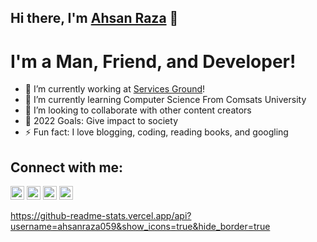 ## Hi there, I'm [Ahsan Raza](https://ahsanraza059.github.io/) 👋

# I'm a Man, Friend, and Developer!
<ul>
    <li>🔭 I’m currently working at <a href="https://servicesground.com/">Services Ground</a>!</li>
    <li>🌱 I’m currently learning Computer Science From Comsats University</li>
    <li>👯 I’m looking to collaborate with other content creators</li>
    <li>🥅 2022 Goals: Give impact to society</li>
    <li>⚡ Fun fact: I love blogging, coding, reading books, and googling</li>
</ul>


## Connect with me:

<a href="https://ahsanraza059.github.io/" style="text-decoration: none;">
  <img height="22" width="22" src="https://github.com/Rush/Font-Awesome-SVG-PNG/blob/master/black/svg/globe.svg" />
</a>
<a href="https://www.linkedin.com/in/iamahsanraza/" style="text-decoration: none;">
  <img height="22" width="22" src="https://github.com/Rush/Font-Awesome-SVG-PNG/blob/master/black/svg/linkedin.svg" />
</a>
<a href="https://medium.com/@ahsanraza00059" style="text-decoration: none;">
  <img height="22" width="22" src="https://github.com/FortAwesome/Font-Awesome/blob/6.x/svgs/brands/medium.svg" />
</a>
<a href="https://www.hackerrank.com/ahsanraza00059" style="text-decoration: none;">
  <img height="22" width="22" src="https://github.com/FortAwesome/Font-Awesome/blob/6.x/svgs/brands/hackerrank.svg" />
</a>


https://github-readme-stats.vercel.app/api?username=ahsanraza059&show_icons=true&hide_border=true

